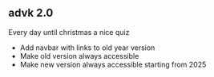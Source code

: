 ## advk 2.0

Every day until christmas a nice quiz

- Add navbar with links to old year version
- Make old version always accessible
- Make new version always accessible starting from 2025
